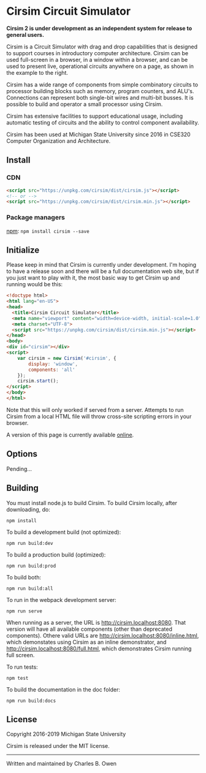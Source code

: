 # Cirsim Circuit Simulator

**Cirsim 2 is under development as an independent system
for release to general users.**


Cirsim is a Circuit Simulator with drag and drop capabilities that is designed 
to support courses in introductory computer architecture. Cirsim can be used 
full-screen in a browser, in a window within a browser, and can be used to present 
live, operational circuits anywhere on a page, as shown in the example to the right.

Cirsim has a wide range of components from simple combinatory circuits to 
processor building blocks such as memory, program counters, and ALU's. 
Connections can represent both single-bit wires and multi-bit busses. 
It is possible to build and operator a small processor using Cirsim.

Cirsim has extensive facilities to support educational usage, including automatic 
testing of circuits and the ability to control component availability.

Cirsim has been used at Michigan State University since 2016 in CSE320 Computer
Organization and Architecture. 
## Install

### CDN

``` html
<script src="https://unpkg.com/cirsim/dist/cirsim.js"></script>
<!-- or -->
<script src="https://unpkg.com/cirsim/dist/cirsim.min.js"></script>
```

### Package managers

[npm](https://www.npmjs.com/package/cirsim): `npm install cirsim --save`

## Initialize

Please keep in mind that Cirsim is currently under development. I'm hoping
to have a release soon and there will be a full documentation web site, 
but if you just want to play with it, the most basic way to get Cirsim up 
and running would be this:

``` html
<!doctype html>
<html lang="en-US">
<head>
  <title>Cirsim Circuit Simulator</title>
  <meta name="viewport" content="width=device-width, initial-scale=1.0" />
  <meta charset="UTF-8">
  <script src="https://unpkg.com/cirsim/dist/cirsim.min.js"></script>
</head>
<body>
<div id="cirsim"></div>
<script>
    var cirsim = new Cirsim('#cirsim', {
        display: 'window',
        components: 'all'
    });
    cirsim.start();
</script>
</body>
</html>
```

Note that this will only worked if served from a server. Attempts to run 
 Cirsim from a local HTML file will throw cross-site scripting errors in 
 your browser. 
 
 A version of this
page is currently available [online](http://www.cse.msu.edu/~cbowen/cirsim/minimal.html).


## Options

Pending...

## Building

You must install node.js to build Cirsim. To build Cirsim locally, after downloading, do:

```
npm install
```

To build a development build (not optimized):

```
npm run build:dev
```

To build a production build (optimized):

```
npm run build:prod
```

To build both:

```
npm run build:all
```

To run in the webpack development server:

```
npm run serve
```

When running as a server, the URL is http://cirsim.localhost:8080. That version
will have all available components (other than deprecated components). Othere
 valid URLs are http://cirsim.localhost:8080/inline.html, which demonstates 
using Cirsim as an inline demonstrator, and http://cirsim.localhost:8080/full.html,
which demonstrates Cirsim running full screen.

To run tests:

```
npm test
```

To build the documentation in the doc folder:

```
npm run build:docs
```

## License

Copyright 2016-2019 Michigan State University

Cirsim is released under the MIT license.

* * *

Written and maintained by Charles B. Owen

